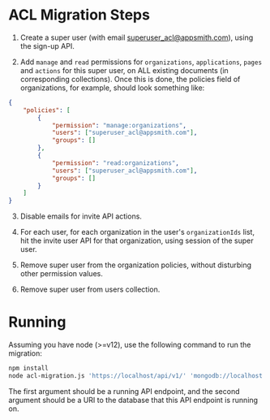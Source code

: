 # ACL Migration Steps

1. Create a super user (with email <superuser_acl@appsmith.com>), using the sign-up API.

2. Add `manage` and `read` permissions for `organizations`, `applications`, `pages` and `actions` for this super user,
   on ALL existing documents (in corresponding collections). Once this is done, the policies field of organizations,
   for example, should look something like:

```json
{
	"policies": [
		{
			"permission": "manage:organizations",
			"users": ["superuser_acl@appsmith.com"],
			"groups": []
		},
		{
			"permission": "read:organizations",
			"users": ["superuser_acl@appsmith.com"],
			"groups": []
		}
	]
}
```

3. Disable emails for invite API actions.

4. For each user, for each organization in the user's `organizationIds` list, hit the invite user API for that
   organization, using session of the super user.

5. Remove super user from the organization policies, without disturbing other permission values.

6. Remove super user from users collection.

# Running

Assuming you have node (>=v12), use the following command to run the migration:

```sh
npm install
node acl-migration.js 'https://localhost/api/v1/' 'mongodb://localhost:27017/mobtools'
```

The first argument should be a running API endpoint, and the second argument should be a URI to the database that this
API endpoint is running on.
